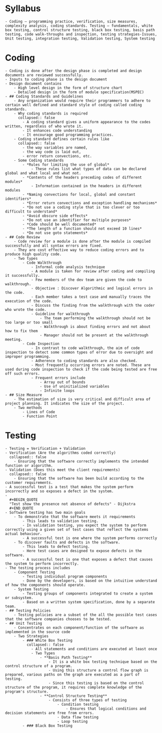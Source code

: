 # Syllabus
	- Coding – programming practice, verification, size measures, complexity analysis, coding standards. Testing – fundamentals, white box testing, control structure testing, black box testing, basis path testing, code walk-throughs and inspection, testing strategies-Issues, Unit testing, integration testing, Validation testing, System testing
# Coding
	- Coding is done after the design phase is completed and design documents are reviewed successfully.
	- Inputs to coding phase is the design document
	- Design document contains
		- High level design in the form of structure chart
		- Detailed design in the form of module specification(MSPEC)
	- ## Coding Standards and Guidelines
		- Any organization would require their programmers to adhere to certain well defined and standard style of coding called coding standards.
		- Why coding standards is required
		  collapsed:: false
			- A coding standard gives a uniform appearance to the codes written, regardless of who wrote it.
			- It enhances code understanding
			- It encourage good programming practices.
		- Coding standard defines certain rules like
		  collapsed:: false
			- the way variables are named,
			- the way code is laid out,
			- error return convections, etc.
		- Some Coding standards
			- *Rules for limiting the use of global*
				- These rules list what types of data can be declared global and what local and what not.
			- *Contents of the headers preceding codes of different modules*
				- Information contained in the headers in different modules
			- *Naming convections for local, global and constant identifiers*
			- *Error return convections and exception handling mechanisms*
			- *Do not use a coding style that is too clever or too difficult to understand*
			- *Avoid obscure side effects*
			- *Do not use an identifier for multiple purposes*
			- *Code should be well documented*
			- *The length of a function should not exceed 10 lines*
			- *Do not use goto statements*
	- ## Code Review
		- Code review for a module is done after the module is compiled successfully and all syntax errors are fixed.
		- They are cost effective way to reduce coding errors and to produce high quality code.
		- Two types
			- Code Walkthrough
				- Informal code analysis technique
				- A module is taken for review after coding and compiling it successfully.
				- Few members of the dev team are given the code to walkthrough.
				- Objective : Discover Algorithmic and logical errors in the code.
				- Each member takes a test case and manually traces the execution of the code.
				- Discuss the finding from the walkthrough with the coder who wrote the code.
				- Guideline for walkthrough
					- The team performing the walkthrough should not be too large or too small
					- Walkthrough is about finding errors and not about how to fix them
					- Manager should not be present at the walkthrough meeting.
			- Code Inspection
				- In contrast to code walkthrough, the aim of code inspection to detect some common types of error due to oversight and improper programming.
				- Adherence to coding standards are also checked.
				- Most frequently occurring errors are noted. These are used during code inspection to check if the code being tested are free off such errors.
				- Frequent errors include
					- Array out of bounds
					- Use of uninitialized variables
					- Infinite loops
	- ## Size Measure
		- The estimation of size is very critical and difficult area of project planning. It indicates the size of the project.
		- Two methods
			- Lines of Code
			- Function Point
# Testing
	- Testing = Verification + Validation
	- Verification (Are the algorithms coded correctly)
	  collapsed:: false
		- Ensuring that the software correctly implements the intended function or algorithm.
	- Validation (Does this meet the client requirements)
	  collapsed:: false
		- Ensuring that the software has been build according to the customer requirements.
	- A successful test is a test that makes the system perform incorrectly and so exposes a defect in the system.
	-
	  #+BEGIN_QUOTE
	  "Test show the presence not absence of defects" - Dijkstra
	  #+END_QUOTE
	- Software testing has two main goals
		- To demonstrate that the software meets it requirements
			- This leads to validation testing.
			- In validation testing, you expect the system to perform correctly using a given set of test cases that reflect the systems actual behaviour.
			- A successful test is one where the system performs correctly
		- To discover faults and defects in the software.
			- This leads to defect testing.
			- Here test cases are designed to expose defects in the software.
			- A successful test is one that exposes a defect that causes the system to perform incorrectly.
	- The testing process includes
		- Component Testing
			- Testing individual program components
			- Done by the developers, is based on the intuitive understand of how the components should operate.
		- System Testing
			- Testing groups of components integrated to create a system or subsystem.
			- Based on a written system specification, done by a separate team.
	- ## Testing Policies
		- Testing policies are a subset of the all the possible test cases that the software companies chooses to be tested.
	- ## Unit Testing
		- Concentrates on each component/function of the software as implemented in the source code
		- Two Strategies
			- ### White Box Testing
			  collapsed:: false
				- All statements and conditions are executed at least once
				- Two Types
					- **Basis Path Testing**
						- It is a white box testing technique based on the control structure of a program.
						- Using this structure a control flow graph is prepared, various paths on the graph are executed as a part of testing.
						- Since this testing is based on the control structure of the program, it requires complete knowledge of the program's structure.
					- **Control Structure Testing**
						- Consists of three types of testing
							- Condition testing
								- Ensures that logical conditions and decision statements are free from errors.
							- Data flow testing
							- Loop testing
			- ### Black Box Testing